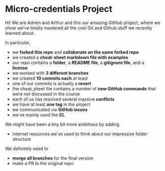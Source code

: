 # Micro-credentials Project

Hi! We are Adrien and Arthur and this our amazing GitHub project, where we show we've totally mastered all the cool Git and Github stuff we recently learned about.

In particular,
- we **forked this repo** and **collaborate on the same forked repo**
- we created a **cheat-sheet markdown file with examples**
- our repo contains a **folder**, a **README file**, a **gitignore file**, and a **license**
- we worked with **3 different branches**
- we created **10 commits each** at least
- one of our commits is actually a **revert**
- the cheat_sheet file contains a number of **new GitHub commands** that were not discussed in the course
- each of us has resolved several massive **conflicts**
- we have at least **one tag** in the project
- we communicated via **GitHub issues**
- we've mainly used the **CL**

We might have been a tiny bit more ambitious by adding
- internet resources we've used to think about our impressive folder structure

We definitely need to
- **merge all branches** for the final version
- make a PR to the original repo

